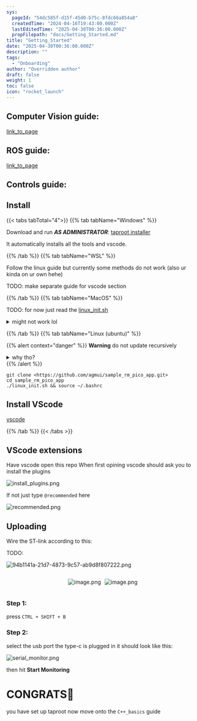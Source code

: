 ```yaml
---
sys:
  pageId: "54dc585f-d15f-45d0-b75c-8fdc66a854a8"
  createdTime: "2024-04-16T19:43:00.000Z"
  lastEditedTime: "2025-04-30T00:36:00.000Z"
  propFilepath: "docs/Getting_Started.md"
title: "Getting_Started"
date: "2025-04-30T00:36:00.000Z"
description: ""
tags:
  - "Onboarding"
author: "Overridden author"
draft: false
weight: 1
toc: false
icon: "rocket_launch"
---
```


## Computer Vision guide:

[link_to_page](86d45bc0-388b-4d26-8848-44f255f73d0e)

## ROS guide:

[link_to_page](3c76c1de-ec8f-46d6-8b0a-294005edc2d5)

## Controls guide:

## Install

{{< tabs tabTotal="4">}}
{{% tab tabName="Windows" %}}

Download and run _**AS ADMINISTRATOR**_: [taproot installer](https://github.com/Thornbots/TeachingFreshies/releases/tag/1.0)

It automatically installs all the tools and vscode.

{{% /tab %}}
{{% tab tabName="WSL" %}}

Follow the linux guide but currently some methods do not work (also ur kinda on ur own hehe)

TODO: make separate guide for vscode section

{{% /tab %}}
{{% tab tabName="MacOS" %}}

TODO: for now just read the [linux_init.sh](https://github.com/agmui/sample_rm_pico_app/blob/main/linux_init.sh)

<details>
<summary>might not work lol</summary>

`brew install libusb pkg-config`

Next install: [vscode](https://code.visualstudio.com/Download)

</details>

{{% /tab %}}
{{% tab tabName="Linux (ubuntu)" %}}

{{% alert context="danger" %}}
**Warning** do not update recursively
<details>
<summary>why tho?</summary>
There are some submodules that may go on for a while (like tinyusb) and I highly
recommend you don't need to get them.
If you want to see what submodules I update just look in `linux_init.sh`
</details>
{{% /alert %}}

```shell
git clone <https://github.com/agmui/sample_rm_pico_app.git>
cd sample_rm_pico_app
./linux_init.sh && source ~/.bashrc
```

## Install VScode

[vscode](https://code.visualstudio.com/Download)

{{% /tab %}}
{{< /tabs >}}

## VScode extensions

Have vscode open this repo
When first opining vscode should ask you to install the plugins

![install_plugins.png](https://prod-files-secure.s3.us-west-2.amazonaws.com/d518164a-d88e-44d1-a4ee-3adb3bd8bce0/89bd30f0-1825-4e77-867b-0a41ce370880/install_plugins.png?X-Amz-Algorithm=AWS4-HMAC-SHA256&X-Amz-Content-Sha256=UNSIGNED-PAYLOAD&X-Amz-Credential=ASIAZI2LB4666ASXAS2U%2F20250525%2Fus-west-2%2Fs3%2Faws4_request&X-Amz-Date=20250525T160843Z&X-Amz-Expires=3600&X-Amz-Security-Token=IQoJb3JpZ2luX2VjEGgaCXVzLXdlc3QtMiJHMEUCIQC1qbUutxBPkw7XBhbfce%2BE8Jy12P%2B8gjvwW9NpbOTj7QIgJeqzZ9FVsu3aulA4eR6GZ28oF9P9GsTYJ7BA%2FqE3b2Uq%2FwMIMRAAGgw2Mzc0MjMxODM4MDUiDLA94Y6Ox8lUwOew2yrcA%2FsoIZjhrz8INM%2BUDQ7rT5HH5BS1sW8tMbtcjMwVnvmDFMwE1ib2TscZU48qZKjWJ37Cy4ZOdei%2FWnEDLAeBpNdiIspeb3FDMC1xXbl37TgUhJcbHUPNCsrmJDzPN8PiM8tCXBOnzdaz9nFfsR2tqVEYEJqvN2l%2BmGkzQZyyfhfwKPaN%2F3XMNcgORC6MhDvo3GWtVjBZsczNMceLQ5qpYSFNYX32Osh9rCBHfyyNaO6QfhGK8KJzpJcUmOAdvnMgPkpiq88vD%2BVAiBUjgkPP79cGWKOvTWQec%2BWuz6c1rEI3O6R32SHrvfYAbDFR3vPO6wm%2BxVhIL7NU9Vt%2BZxX0xSdIQ3%2BGXsiblJI8lbjB7Rb6lvs9p5qneCKz6Iz7dT1lX41wFXRKeYmGBlw8NNcxD76M%2B4wLEbqftHjENY96gZw4T%2BM6fVnnO9cYgi7DBVHgw2boL4xRMcFma4Lo%2BwVpp6VTCaYVl70axfMAGKOXPw14GALhrb5xf7BzXZVV0Lj6NSuMj4FDvZGnJLi7kOVnwgaDHGah44lhVtbDd%2BgXWbrVwgEZsNPe282KXfvZSttIAlnzHbMc%2F1l345oMIpBE8FWLiPk4rpAGicnpJAdefP4Ko2ahk%2FgjfdKfqY5uMKH%2FzMEGOqUBUv%2BvhXB398ABP3Yhcocm%2BwoNcspNbVt6ERLGm1cK7YawBDKqj8qSXuWMaB99gvaWC2lf4SabMTL3DnLiIAxp7GFBmmOAiKLgYU%2FQ0C4bodq6Ho7GBcdNei4JDHLdwdeecfrzgq1XiBUWOyL6vSLccIv2E8Mp5C0btsh1QlZX81Jz8UvXsUC3x8SUpClEl%2BZKUXRZPsE%2BdTA3lZYzjwaka7qWJMdl&X-Amz-Signature=75fa528f2aba0717566aca0e691e46c4c0a3d30511fd82ccbd8fd5499a52aa9d&X-Amz-SignedHeaders=host&x-id=GetObject)

If not just type `@recommended` here  

![recommended.png](https://prod-files-secure.s3.us-west-2.amazonaws.com/d518164a-d88e-44d1-a4ee-3adb3bd8bce0/61e661e9-5d85-4dfc-be0d-8d2097a5e793/recommended.png?X-Amz-Algorithm=AWS4-HMAC-SHA256&X-Amz-Content-Sha256=UNSIGNED-PAYLOAD&X-Amz-Credential=ASIAZI2LB4666ASXAS2U%2F20250525%2Fus-west-2%2Fs3%2Faws4_request&X-Amz-Date=20250525T160843Z&X-Amz-Expires=3600&X-Amz-Security-Token=IQoJb3JpZ2luX2VjEGgaCXVzLXdlc3QtMiJHMEUCIQC1qbUutxBPkw7XBhbfce%2BE8Jy12P%2B8gjvwW9NpbOTj7QIgJeqzZ9FVsu3aulA4eR6GZ28oF9P9GsTYJ7BA%2FqE3b2Uq%2FwMIMRAAGgw2Mzc0MjMxODM4MDUiDLA94Y6Ox8lUwOew2yrcA%2FsoIZjhrz8INM%2BUDQ7rT5HH5BS1sW8tMbtcjMwVnvmDFMwE1ib2TscZU48qZKjWJ37Cy4ZOdei%2FWnEDLAeBpNdiIspeb3FDMC1xXbl37TgUhJcbHUPNCsrmJDzPN8PiM8tCXBOnzdaz9nFfsR2tqVEYEJqvN2l%2BmGkzQZyyfhfwKPaN%2F3XMNcgORC6MhDvo3GWtVjBZsczNMceLQ5qpYSFNYX32Osh9rCBHfyyNaO6QfhGK8KJzpJcUmOAdvnMgPkpiq88vD%2BVAiBUjgkPP79cGWKOvTWQec%2BWuz6c1rEI3O6R32SHrvfYAbDFR3vPO6wm%2BxVhIL7NU9Vt%2BZxX0xSdIQ3%2BGXsiblJI8lbjB7Rb6lvs9p5qneCKz6Iz7dT1lX41wFXRKeYmGBlw8NNcxD76M%2B4wLEbqftHjENY96gZw4T%2BM6fVnnO9cYgi7DBVHgw2boL4xRMcFma4Lo%2BwVpp6VTCaYVl70axfMAGKOXPw14GALhrb5xf7BzXZVV0Lj6NSuMj4FDvZGnJLi7kOVnwgaDHGah44lhVtbDd%2BgXWbrVwgEZsNPe282KXfvZSttIAlnzHbMc%2F1l345oMIpBE8FWLiPk4rpAGicnpJAdefP4Ko2ahk%2FgjfdKfqY5uMKH%2FzMEGOqUBUv%2BvhXB398ABP3Yhcocm%2BwoNcspNbVt6ERLGm1cK7YawBDKqj8qSXuWMaB99gvaWC2lf4SabMTL3DnLiIAxp7GFBmmOAiKLgYU%2FQ0C4bodq6Ho7GBcdNei4JDHLdwdeecfrzgq1XiBUWOyL6vSLccIv2E8Mp5C0btsh1QlZX81Jz8UvXsUC3x8SUpClEl%2BZKUXRZPsE%2BdTA3lZYzjwaka7qWJMdl&X-Amz-Signature=2fb14796b9c0b5a80a4141099c2c48f5c20dbc65bacf0ae432c6c9cc2f7f4c00&X-Amz-SignedHeaders=host&x-id=GetObject)

## Uploading

Wire the ST-link according to this:

TODO:

![94b1141a-21d7-4873-9c57-ab9d8f807222.png](https://prod-files-secure.s3.us-west-2.amazonaws.com/d518164a-d88e-44d1-a4ee-3adb3bd8bce0/e5fad17d-ab82-4300-9f4c-505ab4b1202c/94b1141a-21d7-4873-9c57-ab9d8f807222.png?X-Amz-Algorithm=AWS4-HMAC-SHA256&X-Amz-Content-Sha256=UNSIGNED-PAYLOAD&X-Amz-Credential=ASIAZI2LB4666ASXAS2U%2F20250525%2Fus-west-2%2Fs3%2Faws4_request&X-Amz-Date=20250525T160843Z&X-Amz-Expires=3600&X-Amz-Security-Token=IQoJb3JpZ2luX2VjEGgaCXVzLXdlc3QtMiJHMEUCIQC1qbUutxBPkw7XBhbfce%2BE8Jy12P%2B8gjvwW9NpbOTj7QIgJeqzZ9FVsu3aulA4eR6GZ28oF9P9GsTYJ7BA%2FqE3b2Uq%2FwMIMRAAGgw2Mzc0MjMxODM4MDUiDLA94Y6Ox8lUwOew2yrcA%2FsoIZjhrz8INM%2BUDQ7rT5HH5BS1sW8tMbtcjMwVnvmDFMwE1ib2TscZU48qZKjWJ37Cy4ZOdei%2FWnEDLAeBpNdiIspeb3FDMC1xXbl37TgUhJcbHUPNCsrmJDzPN8PiM8tCXBOnzdaz9nFfsR2tqVEYEJqvN2l%2BmGkzQZyyfhfwKPaN%2F3XMNcgORC6MhDvo3GWtVjBZsczNMceLQ5qpYSFNYX32Osh9rCBHfyyNaO6QfhGK8KJzpJcUmOAdvnMgPkpiq88vD%2BVAiBUjgkPP79cGWKOvTWQec%2BWuz6c1rEI3O6R32SHrvfYAbDFR3vPO6wm%2BxVhIL7NU9Vt%2BZxX0xSdIQ3%2BGXsiblJI8lbjB7Rb6lvs9p5qneCKz6Iz7dT1lX41wFXRKeYmGBlw8NNcxD76M%2B4wLEbqftHjENY96gZw4T%2BM6fVnnO9cYgi7DBVHgw2boL4xRMcFma4Lo%2BwVpp6VTCaYVl70axfMAGKOXPw14GALhrb5xf7BzXZVV0Lj6NSuMj4FDvZGnJLi7kOVnwgaDHGah44lhVtbDd%2BgXWbrVwgEZsNPe282KXfvZSttIAlnzHbMc%2F1l345oMIpBE8FWLiPk4rpAGicnpJAdefP4Ko2ahk%2FgjfdKfqY5uMKH%2FzMEGOqUBUv%2BvhXB398ABP3Yhcocm%2BwoNcspNbVt6ERLGm1cK7YawBDKqj8qSXuWMaB99gvaWC2lf4SabMTL3DnLiIAxp7GFBmmOAiKLgYU%2FQ0C4bodq6Ho7GBcdNei4JDHLdwdeecfrzgq1XiBUWOyL6vSLccIv2E8Mp5C0btsh1QlZX81Jz8UvXsUC3x8SUpClEl%2BZKUXRZPsE%2BdTA3lZYzjwaka7qWJMdl&X-Amz-Signature=f60a2bcb0e88bcf2ce8a97ba9506b3997d5b2c79eb542d0820f87e06a6178c1c&X-Amz-SignedHeaders=host&x-id=GetObject)

<div style="display: flex;flex-direction: row; column-gap:10px; max-width: 630px;justify-content: center;">
<div>

![image.png](https://prod-files-secure.s3.us-west-2.amazonaws.com/d518164a-d88e-44d1-a4ee-3adb3bd8bce0/210ecb78-1116-4d7b-b9b7-2292f66fa2c2/image.png?X-Amz-Algorithm=AWS4-HMAC-SHA256&X-Amz-Content-Sha256=UNSIGNED-PAYLOAD&X-Amz-Credential=ASIAZI2LB4663KJ7SWDQ%2F20250525%2Fus-west-2%2Fs3%2Faws4_request&X-Amz-Date=20250525T160846Z&X-Amz-Expires=3600&X-Amz-Security-Token=IQoJb3JpZ2luX2VjEGgaCXVzLXdlc3QtMiJIMEYCIQDsnoY4kTHNASPnovt50lenMOlBq8LRkswWt%2BizaTRZ6gIhAK0Q4nkqXetJCCcNBaBQNFZquAxpd4nUrIjNXFKj5KvVKv8DCDEQABoMNjM3NDIzMTgzODA1IgyNeJCweGwHWTznaGwq3ANUQgCk1bRPHklRXiAmd3xKNFO1Yky3Fu7OOKNmJ23PlDV5PWSTSy%2FuyRyHqk2Ylec1RXQElAktN3DrMUDQ0IsoPVqut5dMRGlTo2RRCYifpL4sNxr%2F5q5mfQkleoq1Q%2FjLf%2B1csddA4GYb3bKLUB9R3hkGHaAqNpdmWNMOJu0RmHdv%2BrXWEtADBsX72BF9gRhlQMkH9YngUJIzk8kHidHVQqlHPS%2BgHIorQg12%2F4CGUlF4p1My1ZB0XPtjIxzeZUXWE%2F%2Fih7SdKzMpAYc9ixhFn6Ng6dO9l8aWHYoCVuWDjxwZILXvTWUBU3n0UJoqUG9a4b4v1O1pvTag2ekUBxSP61F1GItABBjC01707OsVvVSM%2FRejqf3V7%2Fdst9SO5COkpr5AZ1cvJxLnj32500gC%2BLgimFy8x4a35AvwL%2BDcja21%2BN8IR4lUsGBsoHdauOK3Xo5iqKCZaVWh17A6uxndub1CTldQ15Lm5x%2FYCm%2Fj5GRBakmnBN85NUPRFZ1xekZmBAiPiOepSLAXiwGXtPyFgWCpYC4FPmmrecNtNxm5JJXMMphgGdDgKpt3kX6BnTDubSbSKLjDHI0%2FbVxcxAk1VypxF9LEcGRNh80rw8L7gdmkh7hc7v13TTV3xzCc%2F8zBBjqkAcprxhaiW6RD%2BI2BPE%2B2yrEFf1sLbAG1XtGTohZXqUkB8xt%2B25sAXvrGa4g3nkY95Peko69Gb2ZmLwalQpG4EPQqVn4Koeys192fa9lJMw8nB6HPKraDYQ3PVPnPoyujiQBAXpd6irZ5468n8Ma5ZtR9W%2BBemFrCalm8wbhT%2FkzyFk%2FajOLU2GyMCnBqnCHazLOoTjlNc10%2BmyVHY3rdQfgEc0KA&X-Amz-Signature=219fe3ef43dd64648c53839ed8e2af74c4d8ac1ded7205c649e4d6360969a33a&X-Amz-SignedHeaders=host&x-id=GetObject)

</div>
<div>

![image.png](https://prod-files-secure.s3.us-west-2.amazonaws.com/d518164a-d88e-44d1-a4ee-3adb3bd8bce0/33a0fd0f-8ca6-4a86-8e09-26e95ded1fff/image.png?X-Amz-Algorithm=AWS4-HMAC-SHA256&X-Amz-Content-Sha256=UNSIGNED-PAYLOAD&X-Amz-Credential=ASIAZI2LB4667K3NJUPB%2F20250525%2Fus-west-2%2Fs3%2Faws4_request&X-Amz-Date=20250525T160848Z&X-Amz-Expires=3600&X-Amz-Security-Token=IQoJb3JpZ2luX2VjEGgaCXVzLXdlc3QtMiJHMEUCIQCAPoPE4htHLIVLorxsH57avmhvJzo5IlgsHoZ%2FGyGJvAIgKu2WDTwtfl8cYMl8GynGDQZvNwgdd6uYe50rBSvqU8Qq%2FwMIMRAAGgw2Mzc0MjMxODM4MDUiDHyrh3nTO4G2hrhVcyrcA9rWI7cBW6aWzt90J8cERUuG31%2Blc9kdtcfHfjpp1YM1s6e70I%2BWwIDUJnghR5qHijbt4js5NxhcvWxsyy%2BFVS3CrvXJ2NToKNL9fN1RssxoDtGPzV9FxhN8wHhEC9DeBAg%2BcZjORLAdOlVNB3JQ7d8DAD6tJFDeXZEXdHgcYLzVbY6VOnphzlREiZ9f1E0U8oGs9ehozzl5GffKpX6ec8r1w3tjBxRLxnFlOgd6eOASXmHkU8a1C%2BeZrJJE1qFIkaWzpNJIkjMzG4AtlGgAg%2B9y37Tznt50ucWw2MXYsh%2FZ7LUE0SGuLaGTVq%2BwTrFQLt7d7%2F8w8wndff6xJfvaIwY3LHvn3mJQKw%2F9tlNYYzgIRBqmUXSulRk2e8p0exjzM3FH%2FZoVWpEghaYzTyRhDe5RpCfZynefz6mI0UCSBrnBK1BXHP6GwKU0AyWf0W80AAbErZKsAyROODKWOdKtfS5kJsMsbsRo5e8iBUAgEVBsPcxKPK4%2FuycZfeQFcRlxCtwQJaa61FyQkyhSQUzNmP1U9P8nCb0HEStxJ1qJs2uROjrv8tAfMkog2eYZatioZxdQKMB8OvF5mosAljmc2jkfmLmz0H4BBc8IZO20m18kHBq2A%2FjHtHIAYfhaMJL%2FzMEGOqUBkT8Cm832EuTOw1u0qwTL6qpQWLso0imG%2B6WXG9I05Z903dtcfIHZ5A2OqHFKQnE%2BhUnYjn%2BGiNHieG49wT6saD2UCAGpAKYNK3teyQuj09JcrGrTY%2FsPi6%2FrHzNjKtDxzC%2FNOoQpyUiYCEID4RNaNDl0LCcOuTX%2BBu1yhpfT4kpYRQkuxshEbLC%2FnMkCtZNQOPYBORtoNv%2FqHrLFr%2BVlSn%2FA0IW3&X-Amz-Signature=3df3fb1670f62ae8fdf2eb2bb4e7cee40e143de46371a5d2d6dda9b4f63ee3eb&X-Amz-SignedHeaders=host&x-id=GetObject)

</div>
</div>

### Step 1:

press `CTRL + SHIFT + B`

### Step 2:

select the usb port the type-c is plugged in it should look like this:

![serial_monitor.png](https://prod-files-secure.s3.us-west-2.amazonaws.com/d518164a-d88e-44d1-a4ee-3adb3bd8bce0/f03f4774-05d4-4393-b6a0-d5efb6d315ab/serial_monitor.png?X-Amz-Algorithm=AWS4-HMAC-SHA256&X-Amz-Content-Sha256=UNSIGNED-PAYLOAD&X-Amz-Credential=ASIAZI2LB4666ASXAS2U%2F20250525%2Fus-west-2%2Fs3%2Faws4_request&X-Amz-Date=20250525T160843Z&X-Amz-Expires=3600&X-Amz-Security-Token=IQoJb3JpZ2luX2VjEGgaCXVzLXdlc3QtMiJHMEUCIQC1qbUutxBPkw7XBhbfce%2BE8Jy12P%2B8gjvwW9NpbOTj7QIgJeqzZ9FVsu3aulA4eR6GZ28oF9P9GsTYJ7BA%2FqE3b2Uq%2FwMIMRAAGgw2Mzc0MjMxODM4MDUiDLA94Y6Ox8lUwOew2yrcA%2FsoIZjhrz8INM%2BUDQ7rT5HH5BS1sW8tMbtcjMwVnvmDFMwE1ib2TscZU48qZKjWJ37Cy4ZOdei%2FWnEDLAeBpNdiIspeb3FDMC1xXbl37TgUhJcbHUPNCsrmJDzPN8PiM8tCXBOnzdaz9nFfsR2tqVEYEJqvN2l%2BmGkzQZyyfhfwKPaN%2F3XMNcgORC6MhDvo3GWtVjBZsczNMceLQ5qpYSFNYX32Osh9rCBHfyyNaO6QfhGK8KJzpJcUmOAdvnMgPkpiq88vD%2BVAiBUjgkPP79cGWKOvTWQec%2BWuz6c1rEI3O6R32SHrvfYAbDFR3vPO6wm%2BxVhIL7NU9Vt%2BZxX0xSdIQ3%2BGXsiblJI8lbjB7Rb6lvs9p5qneCKz6Iz7dT1lX41wFXRKeYmGBlw8NNcxD76M%2B4wLEbqftHjENY96gZw4T%2BM6fVnnO9cYgi7DBVHgw2boL4xRMcFma4Lo%2BwVpp6VTCaYVl70axfMAGKOXPw14GALhrb5xf7BzXZVV0Lj6NSuMj4FDvZGnJLi7kOVnwgaDHGah44lhVtbDd%2BgXWbrVwgEZsNPe282KXfvZSttIAlnzHbMc%2F1l345oMIpBE8FWLiPk4rpAGicnpJAdefP4Ko2ahk%2FgjfdKfqY5uMKH%2FzMEGOqUBUv%2BvhXB398ABP3Yhcocm%2BwoNcspNbVt6ERLGm1cK7YawBDKqj8qSXuWMaB99gvaWC2lf4SabMTL3DnLiIAxp7GFBmmOAiKLgYU%2FQ0C4bodq6Ho7GBcdNei4JDHLdwdeecfrzgq1XiBUWOyL6vSLccIv2E8Mp5C0btsh1QlZX81Jz8UvXsUC3x8SUpClEl%2BZKUXRZPsE%2BdTA3lZYzjwaka7qWJMdl&X-Amz-Signature=1402fc905baa40d5c7bd7552319ba5eb4327affeb2ef729345b15970f7a51739&X-Amz-SignedHeaders=host&x-id=GetObject)

then hit **Start Monitoring**

# CONGRATS🎉

you have set up taproot now move onto the `C++_basics` guide
